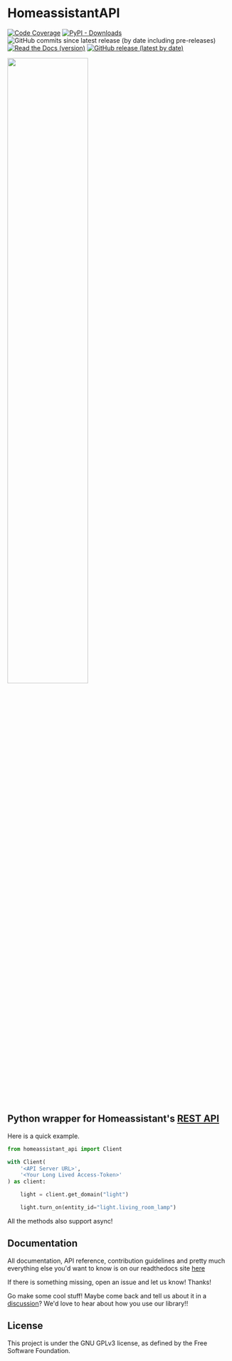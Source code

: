 # HomeassistantAPI

[![Code Coverage](https://img.shields.io/codecov/c/github/GrandMoff100/HomeAssistantAPI/dev?style=for-the-badge&token=SJFC3HX5R1)](https://codecov.io/gh/GrandMoff100/HomeAssistantAPI)
[![PyPI - Downloads](https://img.shields.io/pypi/dm/HomeAssistant-API?style=for-the-badge)](https://pypi.org/project/homeassistant_api)
![GitHub commits since latest release (by date including pre-releases)](https://img.shields.io/github/commits-since/GrandMoff100/HomeassistantAPI/latest/dev?include_prereleases&style=for-the-badge)
[![Read the Docs (version)](https://img.shields.io/readthedocs/homeassistantapi?style=for-the-badge)](https://homeassistantapi.readthedocs.io/en/latest/?badge=latest)
[![GitHub release (latest by date)](https://img.shields.io/github/v/release/GrandMoff100/HomeassistantAPI?style=for-the-badge)](https://github.com/GrandMoff100/HomeassistantAPI/releases)

<a href="https://home-assistant.io">
    <img src="https://github.com/GrandMoff100/HomeAssistantAPI/blob/7edb4e6298d37bda19c08b807613c6d351788491/docs/images/homeassistant-logo.png?raw=true" width="60%">
</a>

## Python wrapper for Homeassistant's [REST API](https://developers.home-assistant.io/docs/api/rest/)

Here is a quick example.

```py
from homeassistant_api import Client

with Client(
    '<API Server URL>',
    '<Your Long Lived Access-Token>'
) as client:

    light = client.get_domain("light")

    light.turn_on(entity_id="light.living_room_lamp")
```

All the methods also support async!

## Documentation

All documentation, API reference, contribution guidelines and pretty much everything else
you'd want to know is on our readthedocs site [here](https://homeassistantapi.readthedocs.io)

If there is something missing, open an issue and let us know! Thanks!

Go make some cool stuff! Maybe come back and tell us about it in a
[discussion](https://github.com/GrandMoff100/HomeAssistantAPI/discussions)?
We'd love to hear about how you use our library!!

## License

This project is under the GNU GPLv3 license, as defined by the Free Software Foundation.
